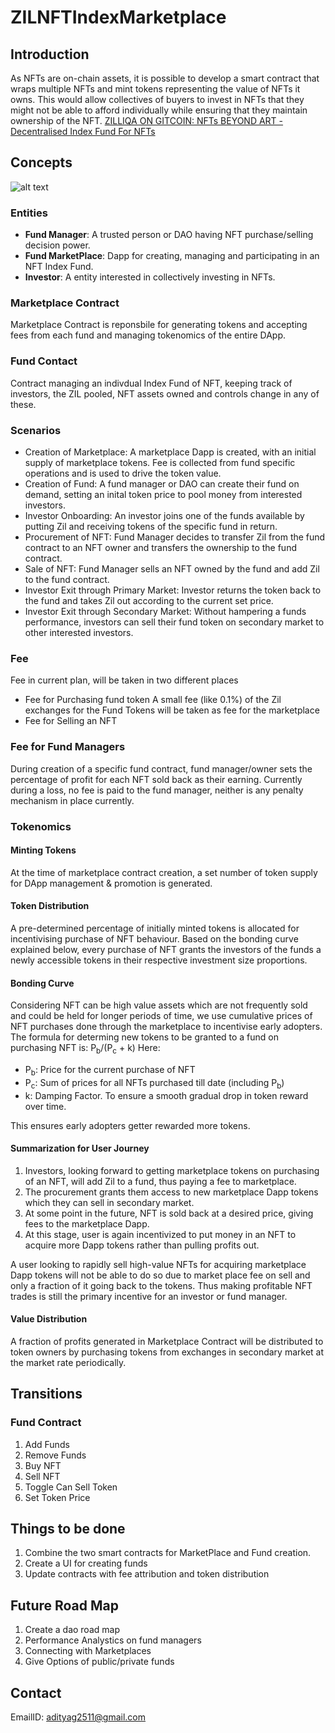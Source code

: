 # ZILNFTIndexMarketplace
## Introduction 
As NFTs are on-chain assets, it is possible to develop a smart contract that wraps multiple NFTs and mint tokens representing the value of NFTs it owns. This would allow collectives of buyers to invest in NFTs that they might not be able to afford individually while ensuring that they maintain ownership of the NFT. [ZILLIQA ON GITCOIN: NFTs BEYOND ART - Decentralised Index Fund For NFTs](https://gitcoin.co/issue/zilliqa/zilliqa/2716/100026478)

## Concepts
![alt text](https://github.com/vintageplayer/ZILNFTIndexMarketplace/blob/master/DecentralizedNFTFund.drawio(1).png?raw=true)

### Entities
* **Fund Manager**: A trusted person or DAO having NFT purchase/selling decision power.
* **Fund MarketPlace**: Dapp for creating, managing and participating in an NFT Index Fund.
* **Investor**: A entity interested in collectively investing in NFTs.

### Marketplace Contract
  Marketplace Contract is reponsbile for generating tokens and accepting fees from each fund and managing tokenomics of the entire DApp.
### Fund Contact
  Contract managing an indivdual Index Fund of NFT, keeping track of investors, the ZIL pooled, NFT assets owned and controls change in any of these.

### Scenarios
* Creation of Marketplace: A marketplace Dapp is created, with an initial supply of marketplace tokens. Fee is collected from fund specific operations and is used to drive the token value.
* Creation of Fund: A fund manager or DAO can create their fund on demand, setting an inital token price to pool money from interested investors.
* Investor Onboarding: An investor joins one of the funds available by putting Zil and receiving tokens of the specific fund in return.
* Procurement of NFT: Fund Manager decides to transfer Zil from the fund contract to an NFT owner and transfers the ownership to the fund contract.
* Sale of NFT: Fund Manager sells an NFT owned by the fund and add Zil to the fund contract.
* Investor Exit through Primary Market: Investor returns the token back to the fund and takes Zil out according to the current set price.
* Investor Exit through Secondary Market: Without hampering a funds performance, investors can sell their fund token on secondary market to other interested investors.

### Fee
Fee in current plan, will be taken in two different places
* Fee for Purchasing fund token 
A small fee (like 0.1%) of the Zil exchanges for the Fund Tokens will be taken as fee for the marketplace
* Fee for Selling an NFT

### Fee for Fund Managers
During creation of a specific fund contract, fund manager/owner sets the percentage of profit for each NFT sold back as their earning. Currently during a loss, no fee is paid to the fund manager, neither is any penalty mechanism in place currently.

### Tokenomics
#### Minting Tokens
At the time of marketplace contract creation, a set number of token supply for DApp management & promotion is generated.

#### Token Distribution
A pre-determined percentage of initially minted tokens is allocated for incentivising purchase of NFT behaviour.
Based on the bonding curve explained below, every purchase of NFT grants the investors of the funds a newly accessible tokens in their respective investment size proportions.
#### Bonding Curve
Considering NFT can be high value assets which are not frequently sold and could be held for longer periods of time, we use cumulative prices of NFT purchases done through the marketplace to incentivise early adopters. The formula for determing new tokens to be granted to a fund on purchasing NFT is: P<sub>b</sub>/(P<sub>c</sub> + k)
Here:
* P<sub>b</sub>: Price for the current purchase of NFT
* P<sub>c</sub>: Sum of prices for all NFTs purchased till date (including P<sub>b</sub>)
* k: Damping Factor. To ensure a smooth gradual drop in token reward over time.

This ensures early adopters getter rewarded more tokens.

#### Summarization for User Journey
1. Investors, looking forward to getting marketplace tokens on purchasing of an NFT, will add Zil to a fund, thus paying a fee to marketplace.
2. The procurement grants them access to new marketplace Dapp tokens which they can sell in secondary market.
3. At some point in the future, NFT is sold back at a desired price, giving fees to the marketplace Dapp.
4. At this stage, user is again incentivized to put money in an NFT to acquire more Dapp tokens rather than pulling profits out.

A user looking to rapidly sell high-value NFTs for acquiring marketplace Dapp tokens will not be able to do so due to market place fee on sell and only a fraction of it going back to the tokens. Thus making profitable NFT trades is still the primary incentive for an investor or fund manager.


#### Value Distribution
A fraction of profits generated in Marketplace Contract will be distributed to token owners by purchasing tokens from exchanges in secondary market at the market rate periodically.


## Transitions
### Fund Contract
1. Add Funds
2. Remove Funds
3. Buy NFT
4. Sell NFT
5. Toggle Can Sell Token
6. Set Token Price


## Things to be done
1. Combine the two smart contracts for MarketPlace and Fund creation.
2. Create a UI for creating funds
3. Update contracts with fee attribution and token distribution

## Future Road Map
1. Create a dao road map
2. Performance Analystics on fund managers
3. Connecting with Marketplaces
4. Give Options of public/private funds

## Contact
EmailID: adityag2511@gmail.com
